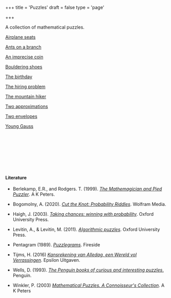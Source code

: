 +++
title = 'Puzzles'
draft = false
type = 'page'

+++

A collection of mathematical puzzles. 



[Airplane seats](/puzzles/airplane_seats/)

[Ants on a branch](/puzzles/ants_on_branch/)

[An imprecise coin](/puzzles/imprecise_coin/)

[Bouldering shoes](/puzzles/bouldering_shoes/)

[The birthday](/puzzles/birthday/)

[The hiring  problem](/puzzles/hiring_problem/)

[The mountain hiker](/puzzles/mountain_hiker/)

[Two approximations](/puzzles/approximations/)

[Two envelopes](/puzzles/two_envelopes/)

[Young Gauss](/puzzles/gauss/)

$~$

$~$

$~$

$~$

#### Literature



- Berlekamp, E.R., and Rodgers. T. (1999). [*The Mathemagician and Pied Puzzler*](https://www.goodreads.com/book/show/241475.The_Mathemagician_and_Pied_Puzzler). A K Peters.

- Bogomolny, A. (2020). [*Cut the Knot: Probability Riddles*](https://www.cut-the-knot.org/). Wolfram Media.

- Haigh, J. (2003). [*Taking chances: winning with probability*](https://www.goodreads.com/book/show/1814074.Taking_Chances). Oxford University Press.

- Levitin, A., & Levitin, M. (2011). [*Algorithmic puzzles*](https://www.goodreads.com/book/show/10640251-algorithmic-puzzles). Oxford University Press.

- Pentagram (1989). [*Puzzlegrams*](https://www.goodreads.com/book/show/2636932-puzzlegrams). Fireside 

- Tijms, H. (2016) [*Kansrekening van Alledag, een Wereld vol Verrassingen*](https://www.epsilon-uitgaven.nl/wetenschappelijke-reeks/kansrekening-van-alledag-een-wereld-vol-verrassingen/11004). Epsilon Uitgaven.

- Wells, D. (1993). [*The Penguin books of curious and interesting puzzles*.](https://www.goodreads.com/book/show/329441.The_Penguin_Book_of_Curious_and_Interesting_Puzzles) Penguin.

- Winkler, P. (2003) [*Mathematical Puzzles. A Connoisseur's Collection*](https://www.goodreads.com/book/show/668035.Mathematical_Puzzles). A K Peters




